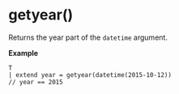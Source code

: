 # getyear()

Returns the year part of the `datetime` argument.

**Example**

```
T
| extend year = getyear(datetime(2015-10-12))
// year == 2015
```
